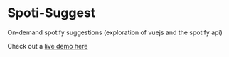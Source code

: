 # Spoti-Suggest
On-demand spotify suggestions (exploration of vuejs and the spotify api)

Check out a [live demo here](https://pidoubleju.github.io/spoti-suggest/)

